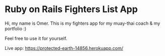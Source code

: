 # Ruby on Rails Fighters List App

Hi, my name is Omer. This is my fighters app for my muay-thai coach & my portfolio :) 

Feel free to use it for yourself. 

Live app: https://protected-earth-14856.herokuapp.com/

